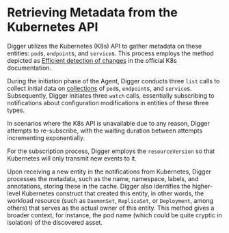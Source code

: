 # Retrieving Metadata from the Kubernetes API

Digger utilizes the Kubernetes (K8s) API to gather metadata on these entities: `pod`s, `endpoint`s, and `service`s. This process employs the method depicted as [Efficient detection of changes](https://kubernetes.io/docs/reference/using-api/api-concepts/#efficient-detection-of-changes) in the official K8s documentation.

During the initiation phase of the Agent, Digger conducts three `list` calls to collect initial data on [collections](https://kubernetes.io/docs/reference/using-api/api-concepts/#collections) of `pod`s, `endpoint`s, and `service`s. Subsequently, Digger initiates three `watch` calls, essentially subscribing to notifications about configuration modifications in entities of these three types.

In scenarios where the K8s API is unavailable due to any reason, Digger attempts to re-subscribe, with the waiting duration between attempts incrementing exponentially.

For the subscription process, Digger employs the `resourceVersion` so that Kubernetes will only transmit new events to it.

Upon receiving a new entity in the notifications from Kubernetes, Digger processes the metadata, such as the name, namespace, labels, and annotations, storing these in the cache. Digger also identifies the higher-level Kubernetes construct that created this entity, in other words, the workload resource (such as `DaemonSet`, `ReplicaSet`, or `Deployment`, among others) that serves as the actual owner of this entity. This method gives a broader context, for instance, the pod name (which could be quite cryptic in isolation) of the discovered asset.
